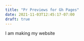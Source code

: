 ```yaml
---
title: "Pr Previews for Gh Pages"
date: 2021-11-03T12:45:17-07:00
draft: true
---
```


I am making my website
